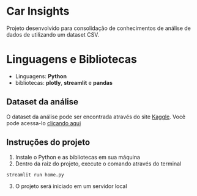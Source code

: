# Car Insights

Projeto desenvolvido para consolidação de conhecimentos de análise de dados de utilizando um dataset CSV.

# Linguagens e Bibliotecas
- Linguagens: **Python**
- bibliotecas: **plotly**, **streamlit** e **pandas**

## Dataset da análise
O dataset da análise pode ser encontrada através do site [Kaggle](https://www.kaggle.com). Você pode acessa-lo [clicando aqui](https://www.kaggle.com/datasets/tawfikelmetwally/automobile-dataset?resource=download)

## Instruções do projeto
1. Instale o Python e as bibliotecas em sua máquina
2. Dentro da raiz do projeto, execute o comando através do terminal
```
streamlit run home.py
```
3. O projeto será iniciado em um servidor local